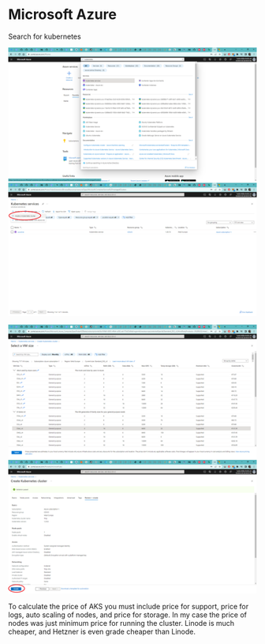 # Microsoft Azure

Search for kubernetes

![](<../.gitbook/assets/image (11).png>)![](<../.gitbook/assets/image (4).png>)

![](<../.gitbook/assets/image (3).png>)![](<../.gitbook/assets/image (2).png>)

To calculate the price of AKS you must include price for support, price for logs, auto scaling of nodes, and price for storage. In my case the price of nodes was just minimum price for running the cluster. Linode is much cheaper, and Hetzner is even grade cheaper than Linode.

